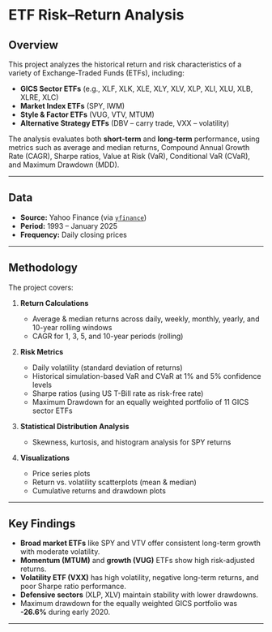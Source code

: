 # ETF Risk–Return Analysis

## Overview
This project analyzes the historical return and risk characteristics of a variety of Exchange-Traded Funds (ETFs), including:

- **GICS Sector ETFs** (e.g., XLF, XLK, XLE, XLY, XLV, XLP, XLI, XLU, XLB, XLRE, XLC)
- **Market Index ETFs** (SPY, IWM)
- **Style & Factor ETFs** (VUG, VTV, MTUM)
- **Alternative Strategy ETFs** (DBV – carry trade, VXX – volatility)

The analysis evaluates both **short-term** and **long-term** performance, using metrics such as average and median returns, Compound Annual Growth Rate (CAGR), Sharpe ratios, Value at Risk (VaR), Conditional VaR (CVaR), and Maximum Drawdown (MDD).

---

## Data
- **Source:** Yahoo Finance (via [`yfinance`](https://pypi.org/project/yfinance/))
- **Period:** 1993 – January 2025
- **Frequency:** Daily closing prices

---

## Methodology
The project covers:

1. **Return Calculations**
   - Average & median returns across daily, weekly, monthly, yearly, and 10-year rolling windows
   - CAGR for 1, 3, 5, and 10-year periods (rolling)

2. **Risk Metrics**
   - Daily volatility (standard deviation of returns)
   - Historical simulation-based VaR and CVaR at 1% and 5% confidence levels
   - Sharpe ratios (using US T-Bill rate as risk-free rate)
   - Maximum Drawdown for an equally weighted portfolio of 11 GICS sector ETFs

3. **Statistical Distribution Analysis**
   - Skewness, kurtosis, and histogram analysis for SPY returns

4. **Visualizations**
   - Price series plots
   - Return vs. volatility scatterplots (mean & median)
   - Cumulative returns and drawdown plots

---

## Key Findings
- **Broad market ETFs** like SPY and VTV offer consistent long-term growth with moderate volatility.
- **Momentum (MTUM)** and **growth (VUG)** ETFs show high risk-adjusted returns.
- **Volatility ETF (VXX)** has high volatility, negative long-term returns, and poor Sharpe ratio performance.
- **Defensive sectors** (XLP, XLV) maintain stability with lower drawdowns.
- Maximum drawdown for the equally weighted GICS portfolio was **-26.6%** during early 2020.

---
